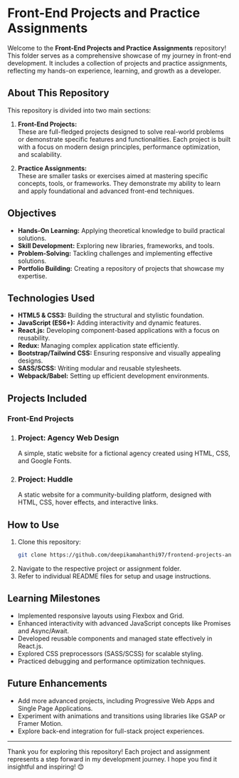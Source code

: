 # Front-End Projects and Practice Assignments  

Welcome to the **Front-End Projects and Practice Assignments** repository! This folder serves as a comprehensive showcase of my journey in front-end development. It includes a collection of projects and practice assignments, reflecting my hands-on experience, learning, and growth as a developer.  

## About This Repository  

This repository is divided into two main sections:  

1. **Front-End Projects:**  
   These are full-fledged projects designed to solve real-world problems or demonstrate specific features and functionalities. Each project is built with a focus on modern design principles, performance optimization, and scalability.  

2. **Practice Assignments:**  
   These are smaller tasks or exercises aimed at mastering specific concepts, tools, or frameworks. They demonstrate my ability to learn and apply foundational and advanced front-end techniques.  

## Objectives  

- **Hands-On Learning:** Applying theoretical knowledge to build practical solutions.  
- **Skill Development:** Exploring new libraries, frameworks, and tools.  
- **Problem-Solving:** Tackling challenges and implementing effective solutions.  
- **Portfolio Building:** Creating a repository of projects that showcase my expertise.  

## Technologies Used  

- **HTML5 & CSS3:** Building the structural and stylistic foundation.  
- **JavaScript (ES6+):** Adding interactivity and dynamic features.  
- **React.js:** Developing component-based applications with a focus on reusability.  
- **Redux:** Managing complex application state efficiently.  
- **Bootstrap/Tailwind CSS:** Ensuring responsive and visually appealing designs.  
- **SASS/SCSS:** Writing modular and reusable stylesheets.  
- **Webpack/Babel:** Setting up efficient development environments.  

## Projects Included  

### Front-End Projects  

1. ### Project: Agency Web Design
   
   A simple, static website for a fictional agency created using HTML, CSS, and Google Fonts.

2. ### Project: Huddle

   A static website for a community-building platform, designed with HTML, CSS, hover effects, and interactive links.

## How to Use  

1. Clone this repository:  
   ```bash  
   git clone https://github.com/deepikamahanthi97/frontend-projects-and-assignments.git  
   ```  
2. Navigate to the respective project or assignment folder.  
3. Refer to individual README files for setup and usage instructions.  

## Learning Milestones  

- Implemented responsive layouts using Flexbox and Grid.  
- Enhanced interactivity with advanced JavaScript concepts like Promises and Async/Await.  
- Developed reusable components and managed state effectively in React.js.  
- Explored CSS preprocessors (SASS/SCSS) for scalable styling.  
- Practiced debugging and performance optimization techniques.  

## Future Enhancements  

- Add more advanced projects, including Progressive Web Apps and Single Page Applications.  
- Experiment with animations and transitions using libraries like GSAP or Framer Motion.  
- Explore back-end integration for full-stack project experiences.

---

Thank you for exploring this repository! Each project and assignment represents a step forward in my development journey. I hope you find it insightful and inspiring! 😊  
